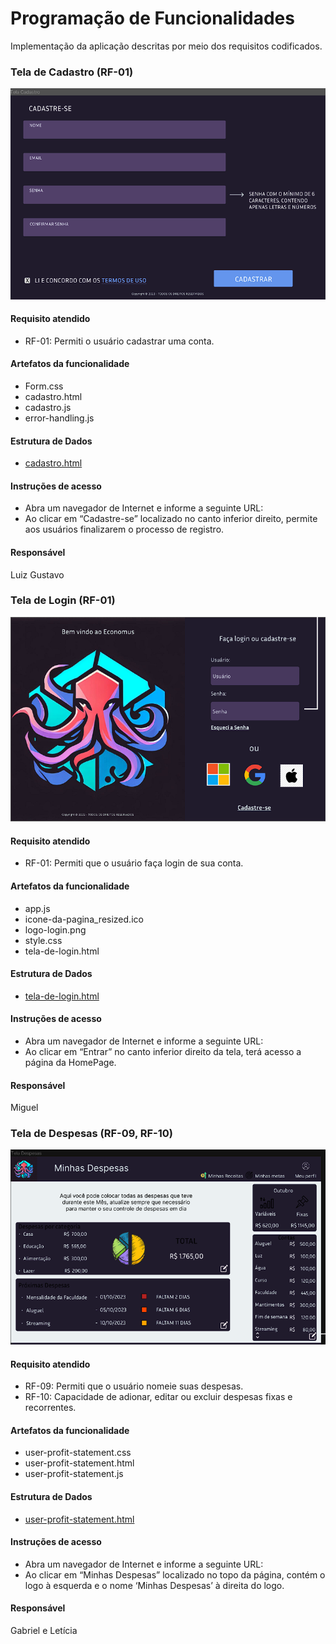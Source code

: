 # Programação de Funcionalidades

Implementação da aplicação descritas por meio dos requisitos codificados. 

### Tela de Cadastro (RF-01)

<div style="text-align:left;">
  <img src="img/prototype/signup.png" alt="signup image" style="max-width:100%; height:auto;">
</div>

#### Requisito atendido

* RF-01: Permiti o usuário cadastrar uma conta.


#### Artefatos da funcionalidade

* Form.css
* cadastro.html
* cadastro.js
* error-handling.js 


#### Estrutura de Dados

* <a href= "https://github.com/ICEI-PUC-Minas-PMV-ADS/pmv-ads-2023-2-e1-proj-web-t14-gestaofinanceira/blob/feature/user-authentication/codigo-fonte/src/signup/cadastro.html">cadastro.html</a>


#### Instruções de acesso

* Abra um navegador de Internet e informe a seguinte URL:
* Ao clicar em “Cadastre-se” localizado no canto inferior direito, permite aos usuários finalizarem o processo de registro.


#### Responsável

Luiz Gustavo


### Tela de Login (RF-01)

<div style="text-align:left;">
  <img src="img/prototype/login.png" alt="login image" style="max-width:100%; height:auto;">
</div>



#### Requisito atendido

* RF-01: Permiti que o usuário faça login de sua conta.


#### Artefatos da funcionalidade

* app.js
* icone-da-pagina_resized.ico
* logo-login.png
* style.css
* tela-de-login.html



#### Estrutura de Dados

* <a href= "https://github.com/ICEI-PUC-Minas-PMV-ADS/pmv-ads-2023-2-e1-proj-web-t14-gestaofinanceira/blob/34e67f48efd11f1d2d3fce27a9dec55c98e5d572/codigo-fonte/src/user-login/tela-de-login.html">tela-de-login.html</a>


#### Instruções de acesso

* Abra um navegador de Internet e informe a seguinte URL:
* Ao clicar em “Entrar” no canto inferior direito da tela, terá acesso a página da HomePage.


#### Responsável

Miguel



### Tela de Despesas (RF-09, RF-10)

<div style="text-align:left;">
  <img src="img/prototype/loss-statement.png" alt="loss statement image" style="max-width:100%; height:auto;">
</div>


#### Requisito atendido

* RF-09: Permiti que o usuário nomeie suas despesas.
* RF-10: Capacidade de adionar, editar ou excluir despesas fixas e recorrentes. 


#### Artefatos da funcionalidade

* user-profit-statement.css
* user-profit-statement.html
* user-profit-statement.js 


#### Estrutura de Dados

* <a href= "https://github.com/ICEI-PUC-Minas-PMV-ADS/pmv-ads-2023-2-e1-proj-web-t14-gestaofinanceira/blob/0ce53da7870587394e889901be4d01b1d849ad60/codigo-fonte/src/user-profit-statement/user-profit-statement.html"> user-profit-statement.html</a>


#### Instruções de acesso

* Abra um navegador de Internet e informe a seguinte URL: 
* Ao clicar em “Minhas Despesas” localizado no topo da página, contém o logo à esquerda e o nome ‘Minhas Despesas’ à direita do logo. 

#### Responsável

Gabriel e Letícia 








